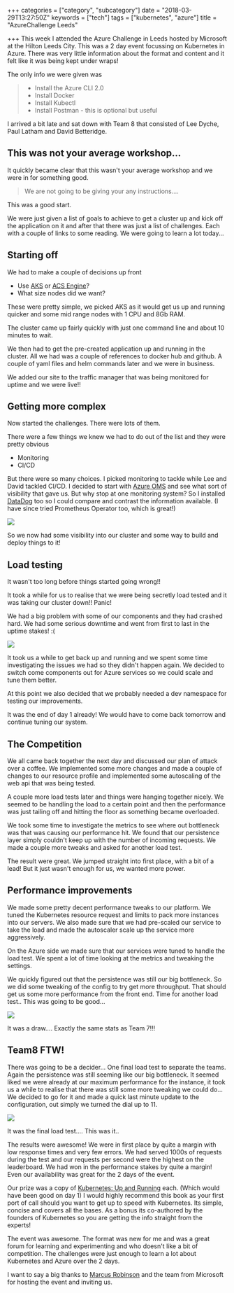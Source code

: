 +++
categories = ["category", "subcategory"]
date = "2018-03-29T13:27:50Z"
keywords = ["tech"]
tags = ["kubernetes", "azure"]
title = "AzureChallenge Leeds"

+++
This week I attended the Azure Challenge in Leeds hosted by Microsoft at the Hilton Leeds City. This was a 2 day event focussing on Kubernetes in Azure. There was very little information about the format and content and it felt like it was being kept under wraps!

The only info we were given was

> * Install the Azure CLI 2.0
> * Install Docker
> * Install Kubectl
> * Install Postman - this is optional but useful

I arrived a bit late and sat down with Team 8 that consisted of Lee Dyche, Paul Latham and David Betteridge.

## This was not your average workshop...

It quickly became clear that this wasn't your average workshop and we were in for something good.

> We are not going to be giving your any instructions....

This was a good start.

We were just given a list of goals to achieve to get a cluster up and kick off the application on it and after that there was just a list of challenges. Each with a couple of links to some reading. We were going to learn a lot today...

## Starting off

We had to make a couple of decisions up front

* Use [AKS](https://docs.microsoft.com/en-us/azure/aks/) or [ACS Engine](https://github.com/Azure/acs-engine)?
* What size nodes did we want?

These were pretty simple, we picked AKS as it would get us up and running quicker and some mid range nodes with 1 CPU and 8Gb RAM.

The cluster came up fairly quickly with just one command line and about 10 minutes to wait.

We then had to get the pre-created application up and running in the cluster. All we had was a couple of references to docker hub and github. A couple of yaml files and helm commands later and we were in business.

We added our site to the traffic manager that was being monitored for uptime and we were live!!

## Getting more complex

Now started the challenges. There were lots of them.

There were a few things we knew we had to do out of the list and they were pretty obvious

* Monitoring
* CI/CD

But there were so many choices. I picked monitoring to tackle while Lee and David tackled CI/CD. I decided to start with [Azure OMS](https://docs.microsoft.com/en-us/azure/aks/tutorial-kubernetes-monitor) and see what sort of visibility that gave us. But why stop at one monitoring system? So I installed [DataDog](https://www.datadoghq.com/blog/monitor-kubernetes-docker/) too so I could compare and contrast the information available. (I have since tried Prometheus Operator too, which is great!)

![](/uploads/2018/03/29/k8s-dash-2.png)

So we now had some visibility into our cluster and some way to build and deploy things to it!

## Load testing

It wasn't too long before things started going wrong!!

It took a while for us to realise that we were being secretly load tested and it was taking our cluster down!! Panic!

We had a big problem with some of our components and they had crashed hard. We had some serious downtime and went from first to last in the uptime stakes! :(

![](/uploads/2018/03/29/DumpsterFire2.jpg)

It took us a while to get back up and running and we spent some time investigating the issues we had so they didn't happen again. We decided to switch come components out for Azure services so we could scale and tune them better. 

At this point we also decided that we probably needed a dev namespace for testing our improvements.

It was the end of day 1 already! We would have to come back tomorrow and continue tuning our system.

## The Competition

We all came back together the next day and discussed our plan of attack over a coffee. We implemented some more changes and made a couple of changes to our resource profile and implemented some autoscaling of the web api that was being tested.

A couple more load tests later and things were hanging together nicely. We seemed to be handling the load to a certain point and then the performance was just tailing off and hitting the floor as something became overloaded. 

We took some time to investigate the metrics to see where out bottleneck was that was causing our performance hit. We found that our persistence layer simply couldn't keep up with the number of incoming requests. We made a couple more tweaks and asked for another load test. 

The result were great. We jumped straight into first place, with a bit of a lead! But it just wasn't enough for us, we wanted more power.

## Performance improvements

We made some pretty decent performance tweaks to our platform. We tuned the Kubernetes resource request and limits to pack more instances into our servers. We also made sure that we had pre-scaled our service to take the load and made the autoscaler scale up the service more aggressively.

On the Azure side we made sure that our services were tuned to handle the load test. We spent a lot of time looking at the metrics and tweaking the settings.

We quickly figured out that the persistence was still our big bottleneck. So we did some tweaking of the config to try get more throughput. That should get us some more performance from the front end. Time for another load test.. This was going to be good...

![](/uploads/2018/03/29/photofinish.jpg)

It was a draw.... Exactly the same stats as Team 7!!!

## Team8 FTW!

There was going to be a decider... One final load test to separate the teams. Again the persistence was still seeming like our big bottleneck. It seemed liked we were already at our maximum performance for the instance, it took us a while to realise that there was still some more tweaking we could do... We decided to go for it and made a quick last minute update to the configuration, out simply we turned the dial up to 11.

![](/uploads/2018/03/29/volume-11-smushed.jpg)

It was the final load test.... This was it..

The results were awesome! We were in first place by quite a margin with low response times and very few errors. We had served 1000s of requests during the test and our requests per second were the highest on the leaderboard. We had won in the performance stakes by quite a margin! Even our availability was great for the 2 days of the event.

Our prize was a copy of [Kubernetes: Up and Running](http://amzn.eu/hh5St3h) each. (Which would have been good on day 1) I would highly recommend this book as your first port of call should you want to get up to speed with Kubernetes. Its simple, concise and covers all the bases. As a bonus its co-authored by the founders of Kubernetes so you are getting the info straight from the experts!

The event was awesome. The format was new for me and was a great forum for learning and experimenting and who doesn't like a bit of competition. The challenges were just enough to learn a lot about Kubernetes and Azure over the 2 days. 

I want to say a big thanks to [Marcus Robinson](https://twitter.com/techdiction) and the team from Microsoft for hosting the event and inviting us. 